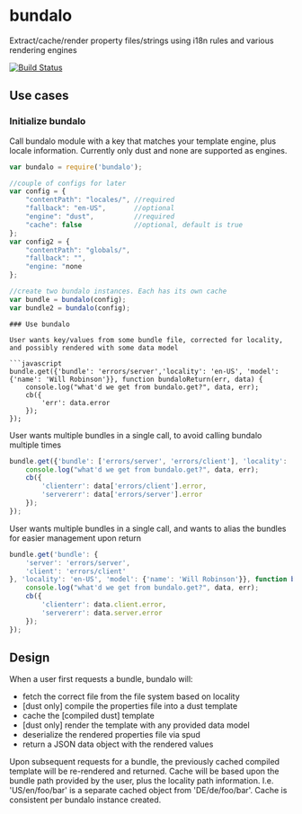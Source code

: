 # bundalo

Extract/cache/render property files/strings using i18n rules and various rendering engines

[![Build Status](https://travis-ci.org/krakenjs/bundalo.svg?branch=master)](https://travis-ci.org/krakenjs/bundalo)

## Use cases

### Initialize bundalo

Call bundalo module with a key that matches your template engine, plus locale information.
Currently only dust and none are supported as engines.

```javascript
var bundalo = require('bundalo');

//couple of configs for later
var config = {
	"contentPath": "locales/", //required
	"fallback": "en-US",       //optional
	"engine": "dust",          //required
	"cache": false             //optional, default is true
};
var config2 = {
	"contentPath": "globals/",
	"fallback": "",
	"engine: "none
};

//create two bundalo instances. Each has its own cache
var bundle = bundalo(config);
var bundle2 = bundalo(config);

```

```
### Use bundalo

User wants key/values from some bundle file, corrected for locality, and possibly rendered with some data model

```javascript
bundle.get({'bundle': 'errors/server','locality': 'en-US', 'model': {'name': 'Will Robinson'}}, function bundaloReturn(err, data) {
	console.log("what'd we get from bundalo.get?", data, err);
	cb({
		'err': data.error
	});
});
```

User wants multiple bundles in a single call, to avoid calling bundalo multiple times

```javascript
bundle.get({'bundle': ['errors/server', 'errors/client'], 'locality': 'en-US',  'model': {'name': 'Will Robinson'}}, function bundaloReturn(err, data) {
	console.log("what'd we get from bundalo.get?", data, err);
	cb({
		'clienterr': data['errors/client'].error,
		'servererr': data['errors/server'].error
	});
});
```

User wants multiple bundles in a single call, and wants to alias the bundles for easier management upon return

```javascript
bundle.get('bundle': {
	'server': 'errors/server',
	'client': 'errors/client'
}, 'locality': 'en-US', 'model': {'name': 'Will Robinson'}}, function bundaloReturn(err, data) {
	console.log("what'd we get from bundalo.get?", data, err);
	cb({
		'clienterr': data.client.error,
		'servererr': data.server.error
	});
});
```

## Design

When a user first requests a bundle, bundalo will:
* fetch the correct file from the file system based on locality
* [dust only] compile the properties file into a dust template
* cache the [compiled dust] template
* [dust only] render the template with any provided data model
* deserialize the rendered properties file via spud
* return a JSON data object with the rendered  values

Upon subsequent requests for a bundle, the previously cached compiled template will be re-rendered and returned.
Cache will be based upon the bundle path provided by the user, plus the locality path information.
I.e. 'US/en/foo/bar' is a separate cached object from 'DE/de/foo/bar'.
Cache is consistent per bundalo instance created.